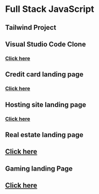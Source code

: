 # Full Stack JavaScript

## __Tailwind Project__

## __Visual Studio Code Clone__
### [Click here](https://github.com/Sandeepvaishnav411/V.S.Code-Clone-)

## Credit card landing page
### [Click here](https://github.com/Sandeepvaishnav411/Credit-card-landing-page)

## Hosting site landing page
### [Click here](https://github.com/Sandeepvaishnav411/Hosting-site-Landing-page)

## Real estate landing page
## [Click here](https://github.com/Sandeepvaishnav411/Real-estate-landing-page)

## Gaming landing Page
## [Click here](https://github.com/Sandeepvaishnav411/Gaming-landing-page)
